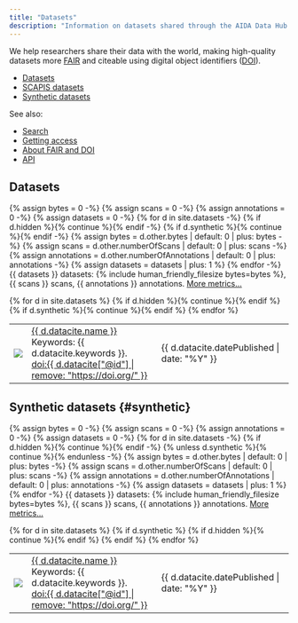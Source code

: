 ```yaml
---
title: "Datasets"
description: "Information on datasets shared through the AIDA Data Hub."
---
```

We help researchers share their data with the world, making high-quality
datasets more [FAIR](/metrics#fair) and citeable using digital object identifiers
([DOI](../about/fair)).

<!--FIXME make scapis page-->

* [Datasets](#datasets)
* [SCAPIS datasets](scapis)
* [Synthetic datasets](#synthetic)

See also:
* [Search](search)
* [Getting access](../data)
* [About FAIR and DOI](../about/fair)
* [API](/api)

## Datasets
{% assign bytes = 0 -%}
{% assign scans = 0 -%}
{% assign annotations = 0 -%}
{% assign datasets = 0 -%}
{% for d in site.datasets -%}
  {% if d.hidden %}{% continue  %}{% endif -%}
  {% if d.synthetic %}{% continue  %}{% endif -%}
  {% assign bytes = d.other.bytes | default: 0 | plus: bytes -%}
  {% assign scans = d.other.numberOfScans | default: 0 | plus: scans -%}
  {% assign annotations = d.other.numberOfAnnotations | default: 0 | plus: annotations -%}
  {% assign datasets = datasets | plus: 1 %}
{% endfor -%}
{{ datasets }} datasets: {% include human_friendly_filesize bytes=bytes %},
{{ scans }} scans, {{ annotations }} annotations. [More metrics...](../metrics)

<div class="dataset-table">
  <table>
    {% for d in site.datasets %}
      {% if d.hidden %}{% continue  %}{% endif %}
      {% if d.synthetic %}{% continue  %}{% endif %}
      <tr>
        <td><a href="{{ d.url }}"><img src="{{ d.other.image | default: d.other.exampleImage[0].thumbnail-url | default: d.other.exampleImage[0].url }}"></a></td>
        <td>
          <a href="{{ d.url }}">{{ d.datacite.name }}</a><br/>
          <span class="keywords">Keywords: {{ d.datacite.keywords }}.</span><br/>
          <a href="{{ d.datacite["@id"] }}" class="doi">doi:{{ d.datacite["@id"] | remove: "https://doi.org/" }}</a>
        </td>
        <td>{{ d.datacite.datePublished | date: "%Y" }}</td>
      </tr>
    {% endfor %}
  </table>
</div>

## Synthetic datasets {#synthetic}
{% assign bytes = 0 -%}
{% assign scans = 0 -%}
{% assign annotations = 0 -%}
{% assign datasets = 0 -%}
{% for d in site.datasets -%}
  {% if d.hidden %}{% continue  %}{% endif -%}
  {% unless d.synthetic %}{% continue  %}{% endunless -%}
  {% assign bytes = d.other.bytes | default: 0 | plus: bytes -%}
  {% assign scans = d.other.numberOfScans | default: 0 | plus: scans -%}
  {% assign annotations = d.other.numberOfAnnotations | default: 0 | plus: annotations -%}
  {% assign datasets = datasets | plus: 1 %}
{% endfor -%}
{{ datasets }} datasets: {% include human_friendly_filesize bytes=bytes %},
{{ scans }} scans, {{ annotations }} annotations. [More metrics...](../metrics)

<div class="dataset-table">
  <table>
    {% for d in site.datasets %}
      {% if d.synthetic %}
       {% if d.hidden %}{% continue  %}{% endif %}
      <tr>
        <td><a href="{{ d.url }}"><img src="{{ d.other.image | default: d.other.exampleImage[0].thumbnail-url | default: d.other.exampleImage[0].url }}"></a></td>
        <td>
          <a href="{{ d.url }}">{{ d.datacite.name }}</a><br/>
          <span class="keywords">Keywords: {{ d.datacite.keywords }}.</span><br/>
          <a href="{{ d.datacite["@id"] }}" class="doi">doi:{{ d.datacite["@id"] | remove: "https://doi.org/" }}</a>
        </td>
        <td>{{ d.datacite.datePublished | date: "%Y" }}</td>
      </tr>
      {% endif %}
    {% endfor %}
  </table>
</div>
